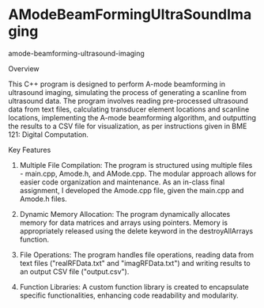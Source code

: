 # AModeBeamFormingUltraSoundImaging
amode-beamforming-ultrasound-imaging

Overview

This C++ program is designed to perform A-mode beamforming in ultrasound imaging, simulating the process of generating a scanline from ultrasound data. 
The program involves reading pre-processed ultrasound data from text files, calculating transducer element locations and scanline locations, implementing the A-mode beamforming algorithm, and outputting the results to a CSV file for visualization, as per instructions given in BME 121: Digital Computation.


Key Features
1. Multiple File Compilation: The program is structured using multiple files - main.cpp, Amode.h, and AMode.cpp. The modular approach allows for easier code organization and maintenance. As an in-class final assignment, I developed the Amode.cpp file, given the main.cpp and Amode.h files.

2. Dynamic Memory Allocation: The program dynamically allocates memory for data matrices and arrays using pointers. Memory is appropriately released using the delete keyword in the destroyAllArrays function.

3. File Operations: The program handles file operations, reading data from text files ("realRFData.txt" and "imagRFData.txt") and writing results to an output CSV file ("output.csv").

4. Function Libraries: A custom function library is created to encapsulate specific functionalities, enhancing code readability and modularity.
